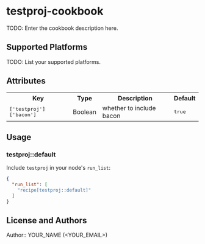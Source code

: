 # testproj-cookbook

TODO: Enter the cookbook description here.

## Supported Platforms

TODO: List your supported platforms.

## Attributes

<table>
  <tr>
    <th>Key</th>
    <th>Type</th>
    <th>Description</th>
    <th>Default</th>
  </tr>
  <tr>
    <td><tt>['testproj']['bacon']</tt></td>
    <td>Boolean</td>
    <td>whether to include bacon</td>
    <td><tt>true</tt></td>
  </tr>
</table>

## Usage

### testproj::default

Include `testproj` in your node's `run_list`:

```json
{
  "run_list": [
    "recipe[testproj::default]"
  ]
}
```

## License and Authors

Author:: YOUR_NAME (<YOUR_EMAIL>)
